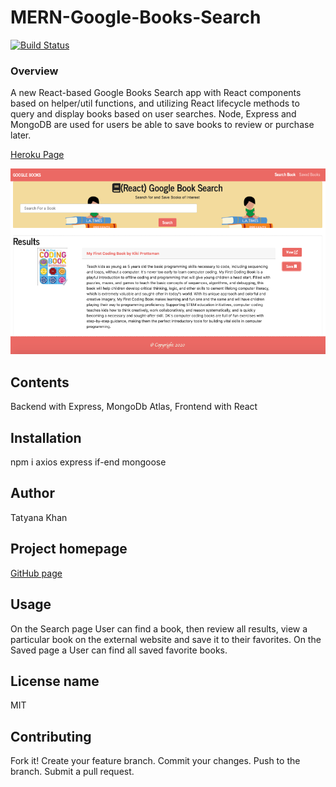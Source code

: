 # MERN-Google-Books-Search
[![Build Status](https://img.shields.io/badge/Project%20title-MERN--Google--Books-green)](https://img.shields.io/badge/Project%20title-MERN--Google--Books-green)

### Overview

A new React-based Google Books Search app with React components based on helper/util functions, and utilizing React lifecycle methods to query and display books based on user searches. Node, Express and MongoDB are used for users be able to save books to review or purchase later.

[Heroku Page](https://mern-googlebooks-search.herokuapp.com/)

![Image Alt Text](./client/public/googlebooks.png)

## Contents

Backend with Express, MongoDb Atlas, Frontend with React

## Installation 

npm i axios express if-end mongoose

## Author

Tatyana Khan

## Project homepage

[GitHub page](https://github.com/khantatyana/MERN-Google-Books-Search)

## Usage

On the Search page User can find a book, then review all results, view a particular book on the external website and save it to their favorites. On the Saved page a User can find all saved favorite books.

## License name

MIT

## Contributing

Fork it! Create your feature branch. Commit your changes. Push to the branch. Submit a pull request.

            
                
